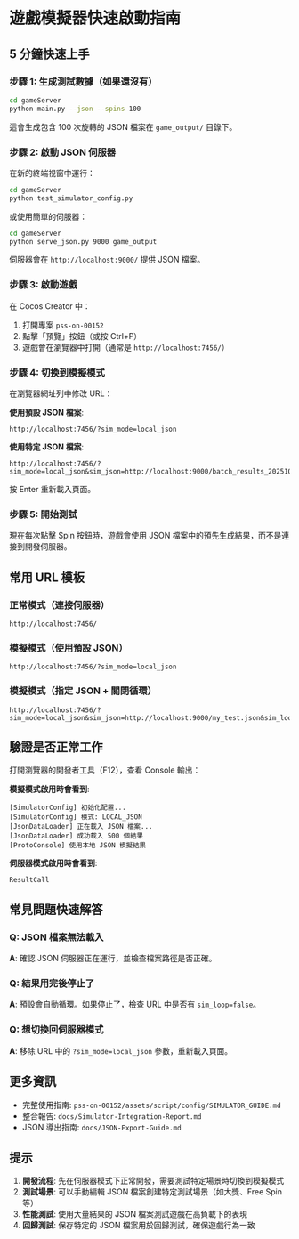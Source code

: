 # 遊戲模擬器快速啟動指南

## 5 分鐘快速上手

### 步驟 1: 生成測試數據（如果還沒有）

```bash
cd gameServer
python main.py --json --spins 100
```

這會生成包含 100 次旋轉的 JSON 檔案在 `game_output/` 目錄下。

### 步驟 2: 啟動 JSON 伺服器

在新的終端視窗中運行：

```bash
cd gameServer
python test_simulator_config.py
```

或使用簡單的伺服器：

```bash
cd gameServer
python serve_json.py 9000 game_output
```

伺服器會在 `http://localhost:9000/` 提供 JSON 檔案。

### 步驟 3: 啟動遊戲

在 Cocos Creator 中：
1. 打開專案 `pss-on-00152`
2. 點擊「預覽」按鈕（或按 Ctrl+P）
3. 遊戲會在瀏覽器中打開（通常是 `http://localhost:7456/`）

### 步驟 4: 切換到模擬模式

在瀏覽器網址列中修改 URL：

**使用預設 JSON 檔案**:
```
http://localhost:7456/?sim_mode=local_json
```

**使用特定 JSON 檔案**:
```
http://localhost:7456/?sim_mode=local_json&sim_json=http://localhost:9000/batch_results_20251013_175018_500_spins.json
```

按 Enter 重新載入頁面。

### 步驟 5: 開始測試

現在每次點擊 Spin 按鈕時，遊戲會使用 JSON 檔案中的預先生成結果，而不是連接到開發伺服器。

## 常用 URL 模板

### 正常模式（連接伺服器）
```
http://localhost:7456/
```

### 模擬模式（使用預設 JSON）
```
http://localhost:7456/?sim_mode=local_json
```

### 模擬模式（指定 JSON + 關閉循環）
```
http://localhost:7456/?sim_mode=local_json&sim_json=http://localhost:9000/my_test.json&sim_loop=false
```

## 驗證是否正常工作

打開瀏覽器的開發者工具（F12），查看 Console 輸出：

**模擬模式啟用時會看到**:
```
[SimulatorConfig] 初始化配置...
[SimulatorConfig] 模式: LOCAL_JSON
[JsonDataLoader] 正在載入 JSON 檔案...
[JsonDataLoader] 成功載入 500 個結果
[ProtoConsole] 使用本地 JSON 模擬結果
```

**伺服器模式啟用時會看到**:
```
ResultCall
```

## 常見問題快速解答

### Q: JSON 檔案無法載入
**A**: 確認 JSON 伺服器正在運行，並檢查檔案路徑是否正確。

### Q: 結果用完後停止了
**A**: 預設會自動循環。如果停止了，檢查 URL 中是否有 `sim_loop=false`。

### Q: 想切換回伺服器模式
**A**: 移除 URL 中的 `?sim_mode=local_json` 參數，重新載入頁面。

## 更多資訊

- 完整使用指南: `pss-on-00152/assets/script/config/SIMULATOR_GUIDE.md`
- 整合報告: `docs/Simulator-Integration-Report.md`
- JSON 導出指南: `docs/JSON-Export-Guide.md`

## 提示

1. **開發流程**: 先在伺服器模式下正常開發，需要測試特定場景時切換到模擬模式
2. **測試場景**: 可以手動編輯 JSON 檔案創建特定測試場景（如大獎、Free Spin 等）
3. **性能測試**: 使用大量結果的 JSON 檔案測試遊戲在高負載下的表現
4. **回歸測試**: 保存特定的 JSON 檔案用於回歸測試，確保遊戲行為一致
